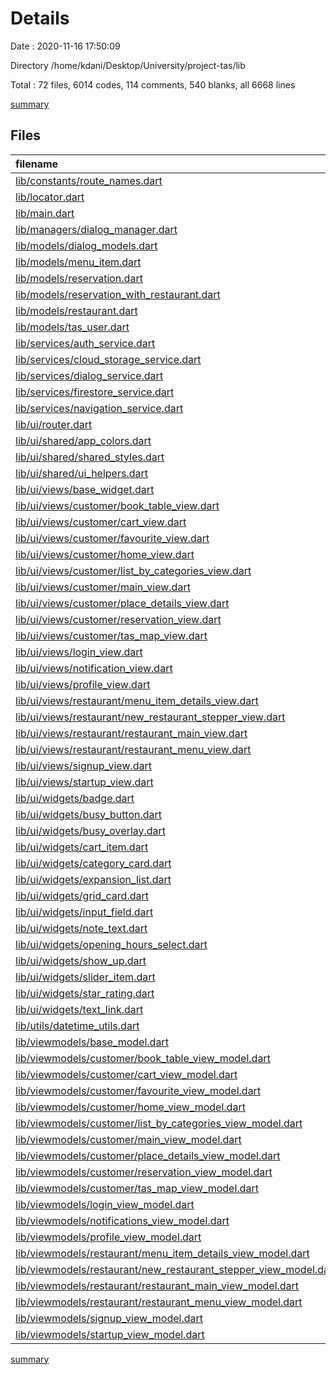 # Details

Date : 2020-11-16 17:50:09

Directory /home/kdani/Desktop/University/project-tas/lib

Total : 72 files,  6014 codes, 114 comments, 540 blanks, all 6668 lines

[summary](results.md)

## Files
| filename | language | code | comment | blank | total |
| :--- | :--- | ---: | ---: | ---: | ---: |
| [lib/constants/route_names.dart](/lib/constants/route_names.dart) | Dart | 11 | 0 | 1 | 12 |
| [lib/locator.dart](/lib/locator.dart) | Dart | 14 | 0 | 3 | 17 |
| [lib/main.dart](/lib/main.dart) | Dart | 59 | 0 | 4 | 63 |
| [lib/managers/dialog_manager.dart](/lib/managers/dialog_manager.dart) | Dart | 47 | 0 | 7 | 54 |
| [lib/models/dialog_models.dart](/lib/models/dialog_models.dart) | Dart | 22 | 0 | 5 | 27 |
| [lib/models/menu_item.dart](/lib/models/menu_item.dart) | Dart | 37 | 0 | 4 | 41 |
| [lib/models/reservation.dart](/lib/models/reservation.dart) | Dart | 50 | 0 | 5 | 55 |
| [lib/models/reservation_with_restaurant.dart](/lib/models/reservation_with_restaurant.dart) | Dart | 7 | 0 | 3 | 10 |
| [lib/models/restaurant.dart](/lib/models/restaurant.dart) | Dart | 54 | 0 | 5 | 59 |
| [lib/models/tas_user.dart](/lib/models/tas_user.dart) | Dart | 29 | 0 | 4 | 33 |
| [lib/services/auth_service.dart](/lib/services/auth_service.dart) | Dart | 73 | 2 | 13 | 88 |
| [lib/services/cloud_storage_service.dart](/lib/services/cloud_storage_service.dart) | Dart | 41 | 0 | 13 | 54 |
| [lib/services/dialog_service.dart](/lib/services/dialog_service.dart) | Dart | 43 | 0 | 8 | 51 |
| [lib/services/firestore_service.dart](/lib/services/firestore_service.dart) | Dart | 240 | 3 | 41 | 284 |
| [lib/services/navigation_service.dart](/lib/services/navigation_service.dart) | Dart | 18 | 3 | 6 | 27 |
| [lib/ui/router.dart](/lib/ui/router.dart) | Dart | 121 | 0 | 4 | 125 |
| [lib/ui/shared/app_colors.dart](/lib/ui/shared/app_colors.dart) | Dart | 5 | 0 | 2 | 7 |
| [lib/ui/shared/shared_styles.dart](/lib/ui/shared/shared_styles.dart) | Dart | 14 | 3 | 7 | 24 |
| [lib/ui/shared/ui_helpers.dart](/lib/ui/shared/ui_helpers.dart) | Dart | 29 | 0 | 10 | 39 |
| [lib/ui/views/base_widget.dart](/lib/ui/views/base_widget.dart) | Dart | 32 | 0 | 9 | 41 |
| [lib/ui/views/customer/book_table_view.dart](/lib/ui/views/customer/book_table_view.dart) | Dart | 225 | 0 | 4 | 229 |
| [lib/ui/views/customer/cart_view.dart](/lib/ui/views/customer/cart_view.dart) | Dart | 93 | 0 | 3 | 96 |
| [lib/ui/views/customer/favourite_view.dart](/lib/ui/views/customer/favourite_view.dart) | Dart | 83 | 0 | 2 | 85 |
| [lib/ui/views/customer/home_view.dart](/lib/ui/views/customer/home_view.dart) | Dart | 137 | 0 | 3 | 140 |
| [lib/ui/views/customer/list_by_categories_view.dart](/lib/ui/views/customer/list_by_categories_view.dart) | Dart | 70 | 0 | 4 | 74 |
| [lib/ui/views/customer/main_view.dart](/lib/ui/views/customer/main_view.dart) | Dart | 203 | 0 | 2 | 205 |
| [lib/ui/views/customer/place_details_view.dart](/lib/ui/views/customer/place_details_view.dart) | Dart | 198 | 97 | 5 | 300 |
| [lib/ui/views/customer/reservation_view.dart](/lib/ui/views/customer/reservation_view.dart) | Dart | 76 | 0 | 4 | 80 |
| [lib/ui/views/customer/tas_map_view.dart](/lib/ui/views/customer/tas_map_view.dart) | Dart | 135 | 0 | 2 | 137 |
| [lib/ui/views/login_view.dart](/lib/ui/views/login_view.dart) | Dart | 99 | 0 | 3 | 102 |
| [lib/ui/views/notification_view.dart](/lib/ui/views/notification_view.dart) | Dart | 87 | 0 | 2 | 89 |
| [lib/ui/views/profile_view.dart](/lib/ui/views/profile_view.dart) | Dart | 275 | 0 | 2 | 277 |
| [lib/ui/views/restaurant/menu_item_details_view.dart](/lib/ui/views/restaurant/menu_item_details_view.dart) | Dart | 184 | 0 | 4 | 188 |
| [lib/ui/views/restaurant/new_restaurant_stepper_view.dart](/lib/ui/views/restaurant/new_restaurant_stepper_view.dart) | Dart | 255 | 0 | 5 | 260 |
| [lib/ui/views/restaurant/restaurant_main_view.dart](/lib/ui/views/restaurant/restaurant_main_view.dart) | Dart | 178 | 0 | 3 | 181 |
| [lib/ui/views/restaurant/restaurant_menu_view.dart](/lib/ui/views/restaurant/restaurant_menu_view.dart) | Dart | 234 | 0 | 7 | 241 |
| [lib/ui/views/signup_view.dart](/lib/ui/views/signup_view.dart) | Dart | 99 | 0 | 4 | 103 |
| [lib/ui/views/startup_view.dart](/lib/ui/views/startup_view.dart) | Dart | 42 | 0 | 3 | 45 |
| [lib/ui/widgets/badge.dart](/lib/ui/widgets/badge.dart) | Dart | 53 | 0 | 5 | 58 |
| [lib/ui/widgets/busy_button.dart](/lib/ui/widgets/busy_button.dart) | Dart | 48 | 1 | 4 | 53 |
| [lib/ui/widgets/busy_overlay.dart](/lib/ui/widgets/busy_overlay.dart) | Dart | 29 | 4 | 4 | 37 |
| [lib/ui/widgets/cart_item.dart](/lib/ui/widgets/cart_item.dart) | Dart | 108 | 0 | 3 | 111 |
| [lib/ui/widgets/category_card.dart](/lib/ui/widgets/category_card.dart) | Dart | 77 | 0 | 5 | 82 |
| [lib/ui/widgets/expansion_list.dart](/lib/ui/widgets/expansion_list.dart) | Dart | 141 | 0 | 11 | 152 |
| [lib/ui/widgets/grid_card.dart](/lib/ui/widgets/grid_card.dart) | Dart | 115 | 0 | 5 | 120 |
| [lib/ui/widgets/input_field.dart](/lib/ui/widgets/input_field.dart) | Dart | 144 | 0 | 8 | 152 |
| [lib/ui/widgets/note_text.dart](/lib/ui/widgets/note_text.dart) | Dart | 19 | 0 | 3 | 22 |
| [lib/ui/widgets/opening_hours_select.dart](/lib/ui/widgets/opening_hours_select.dart) | Dart | 87 | 0 | 4 | 91 |
| [lib/ui/widgets/show_up.dart](/lib/ui/widgets/show_up.dart) | Dart | 46 | 0 | 10 | 56 |
| [lib/ui/widgets/slider_item.dart](/lib/ui/widgets/slider_item.dart) | Dart | 114 | 0 | 5 | 119 |
| [lib/ui/widgets/star_rating.dart](/lib/ui/widgets/star_rating.dart) | Dart | 76 | 0 | 7 | 83 |
| [lib/ui/widgets/text_link.dart](/lib/ui/widgets/text_link.dart) | Dart | 16 | 0 | 3 | 19 |
| [lib/utils/datetime_utils.dart](/lib/utils/datetime_utils.dart) | Dart | 12 | 0 | 3 | 15 |
| [lib/viewmodels/base_model.dart](/lib/viewmodels/base_model.dart) | Dart | 9 | 0 | 3 | 12 |
| [lib/viewmodels/customer/book_table_view_model.dart](/lib/viewmodels/customer/book_table_view_model.dart) | Dart | 153 | 0 | 28 | 181 |
| [lib/viewmodels/customer/cart_view_model.dart](/lib/viewmodels/customer/cart_view_model.dart) | Dart | 39 | 0 | 8 | 47 |
| [lib/viewmodels/customer/favourite_view_model.dart](/lib/viewmodels/customer/favourite_view_model.dart) | Dart | 35 | 0 | 8 | 43 |
| [lib/viewmodels/customer/home_view_model.dart](/lib/viewmodels/customer/home_view_model.dart) | Dart | 100 | 0 | 15 | 115 |
| [lib/viewmodels/customer/list_by_categories_view_model.dart](/lib/viewmodels/customer/list_by_categories_view_model.dart) | Dart | 38 | 0 | 6 | 44 |
| [lib/viewmodels/customer/main_view_model.dart](/lib/viewmodels/customer/main_view_model.dart) | Dart | 21 | 0 | 6 | 27 |
| [lib/viewmodels/customer/place_details_view_model.dart](/lib/viewmodels/customer/place_details_view_model.dart) | Dart | 33 | 0 | 8 | 41 |
| [lib/viewmodels/customer/reservation_view_model.dart](/lib/viewmodels/customer/reservation_view_model.dart) | Dart | 27 | 0 | 7 | 34 |
| [lib/viewmodels/customer/tas_map_view_model.dart](/lib/viewmodels/customer/tas_map_view_model.dart) | Dart | 130 | 0 | 24 | 154 |
| [lib/viewmodels/login_view_model.dart](/lib/viewmodels/login_view_model.dart) | Dart | 84 | 0 | 12 | 96 |
| [lib/viewmodels/notifications_view_model.dart](/lib/viewmodels/notifications_view_model.dart) | Dart | 7 | 0 | 3 | 10 |
| [lib/viewmodels/profile_view_model.dart](/lib/viewmodels/profile_view_model.dart) | Dart | 97 | 0 | 14 | 111 |
| [lib/viewmodels/restaurant/menu_item_details_view_model.dart](/lib/viewmodels/restaurant/menu_item_details_view_model.dart) | Dart | 144 | 0 | 26 | 170 |
| [lib/viewmodels/restaurant/new_restaurant_stepper_view_model.dart](/lib/viewmodels/restaurant/new_restaurant_stepper_view_model.dart) | Dart | 199 | 1 | 40 | 240 |
| [lib/viewmodels/restaurant/restaurant_main_view_model.dart](/lib/viewmodels/restaurant/restaurant_main_view_model.dart) | Dart | 18 | 0 | 5 | 23 |
| [lib/viewmodels/restaurant/restaurant_menu_view_model.dart](/lib/viewmodels/restaurant/restaurant_menu_view_model.dart) | Dart | 36 | 0 | 9 | 45 |
| [lib/viewmodels/signup_view_model.dart](/lib/viewmodels/signup_view_model.dart) | Dart | 104 | 0 | 16 | 120 |
| [lib/viewmodels/startup_view_model.dart](/lib/viewmodels/startup_view_model.dart) | Dart | 36 | 0 | 6 | 42 |

[summary](results.md)